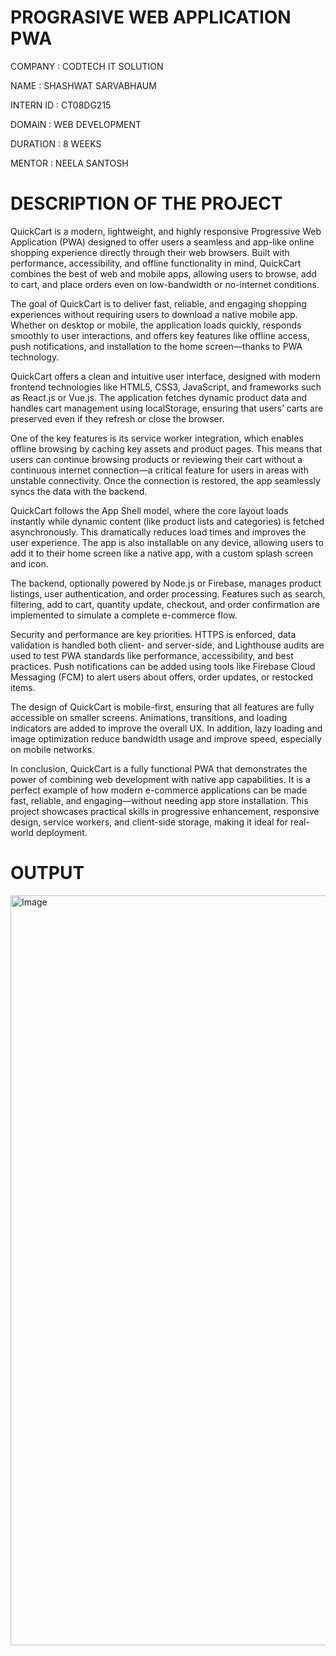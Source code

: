 # PROGRASIVE WEB APPLICATION PWA

COMPANY : CODTECH IT SOLUTION

NAME : SHASHWAT SARVABHAUM

INTERN ID : CT08DG215

DOMAIN : WEB DEVELOPMENT

DURATION : 8 WEEKS

MENTOR : NEELA SANTOSH

# DESCRIPTION OF THE PROJECT

QuickCart is a modern, lightweight, and highly responsive Progressive Web Application (PWA) designed to offer users a seamless and app-like online shopping experience directly through their web browsers. Built with performance, accessibility, and offline functionality in mind, QuickCart combines the best of web and mobile apps, allowing users to browse, add to cart, and place orders even on low-bandwidth or no-internet conditions.

The goal of QuickCart is to deliver fast, reliable, and engaging shopping experiences without requiring users to download a native mobile app. Whether on desktop or mobile, the application loads quickly, responds smoothly to user interactions, and offers key features like offline access, push notifications, and installation to the home screen—thanks to PWA technology.

QuickCart offers a clean and intuitive user interface, designed with modern frontend technologies like HTML5, CSS3, JavaScript, and frameworks such as React.js or Vue.js. The application fetches dynamic product data and handles cart management using localStorage, ensuring that users’ carts are preserved even if they refresh or close the browser.

One of the key features is its service worker integration, which enables offline browsing by caching key assets and product pages. This means that users can continue browsing products or reviewing their cart without a continuous internet connection—a critical feature for users in areas with unstable connectivity. Once the connection is restored, the app seamlessly syncs the data with the backend.

QuickCart follows the App Shell model, where the core layout loads instantly while dynamic content (like product lists and categories) is fetched asynchronously. This dramatically reduces load times and improves the user experience. The app is also installable on any device, allowing users to add it to their home screen like a native app, with a custom splash screen and icon.

The backend, optionally powered by Node.js or Firebase, manages product listings, user authentication, and order processing. Features such as search, filtering, add to cart, quantity update, checkout, and order confirmation are implemented to simulate a complete e-commerce flow.

Security and performance are key priorities. HTTPS is enforced, data validation is handled both client- and server-side, and Lighthouse audits are used to test PWA standards like performance, accessibility, and best practices. Push notifications can be added using tools like Firebase Cloud Messaging (FCM) to alert users about offers, order updates, or restocked items.

The design of QuickCart is mobile-first, ensuring that all features are fully accessible on smaller screens. Animations, transitions, and loading indicators are added to improve the overall UX. In addition, lazy loading and image optimization reduce bandwidth usage and improve speed, especially on mobile networks.

In conclusion, QuickCart is a fully functional PWA that demonstrates the power of combining web development with native app capabilities. It is a perfect example of how modern e-commerce applications can be made fast, reliable, and engaging—without needing app store installation. This project showcases practical skills in progressive enhancement, responsive design, service workers, and client-side storage, making it ideal for real-world deployment.

# OUTPUT

<img width="1920" height="1200" alt="Image" src="https://github.com/user-attachments/assets/715c2ce5-2b41-4198-b459-6411f9b8f53e" />

